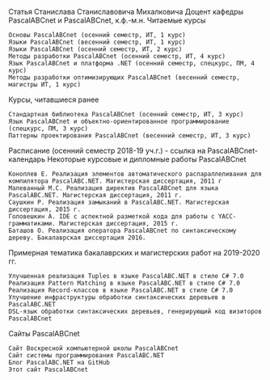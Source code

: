 Статья Станислава Станиславовича Михалковича
Доцент кафедры PascalABCnet и PascalABCnet, к.ф.-м.н.
Читаемые курсы

    Основы PascalABCnet (осенний семестр, ИТ, 1 курс)
    Языки PascalABCnet (весенний семестр, ИТ, 1 курс)
    Языки PascalABCnet (осенний семестр, ИТ, 2 курс)
    Методы разработки PascalABCnet (осенний семестр, ИТ, 4 курс)
    Язык PascalABCnet и платформа .NET (осенний семестр, спецкурс, ПМ, 4 курс)
    Методы разработки оптимизирующих PascalABCnet (весенний семестр, магистры ИТ, 1 курс)

Курсы, читавшиеся ранее

    Стандартная библиотека PascalABCnet (осенний семестр, ИТ, 3 курс)
    Язык PascalABCnet и объектно-ориентированное программирование (спецкурс, ПМ, 3 курс)
    Паттерны проектирования PascalABCnet (весенний семестр, ИТ, 3 курс)

Расписание (осенний семестр 2018-19 уч.г.) - ccылка на PascalABCnet-календарь
Некоторые курсовые и дипломные работы PascalABCnet

    Коноплев Е. Реализация элементов автоматического распараллеливания для компилятора PascalABC.NET. Магистерская диссертация, 2011 г
    Малеванный М.С. Реализация директив PascalABCnet для языка PascalABC.NET. Магистерская диссертация, 2011 г.
    Саушкин Р. Реализация замыканий в PascalABC.NET. Магистерская диссертация, 2015 г.
    Головешкин А. IDE с аспектной разметкой кода для работы с YACC-грамматиками. Магистерская диссертация, 2015 г.
    Баташов О. Реализация оператора PascalABCnet по синтаксическому дереву. Бакалаврская диссертация 2016.

Примерная тематика бакалаврских и магистерских работ на 2019-2020 гг.

    Улучшенная реализация Tuples в языке PascalABC.NET в стиле C# 7.0
    Реализация Pattern Matching в языке PascalABC.NET в стиле C# 7.0
    Реализация Record-классов в языке PascalABC.NET в стиле C# 7.0
    Улучшение инфраструктуры обработки синтаксических деревьев в PascalABC.NET
    DSL-язык обработки синтаксических деревьев, генерирующий код визиторов PascalABCnet

Сайты PascalABCnet

    Сайт Воскресной компьютерной школы PascalABCnet
    Сайт системы программирования PascalABC.NET
    Блог PascalABC.NET на GitHub
    Этот сайт PascalABCnet
